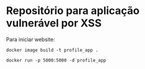 # Repositório para aplicação vulnerável por XSS

Para iniciar website:
```
docker image build -t profile_app .

docker run -p 5000:5000 -d profile_app
```
